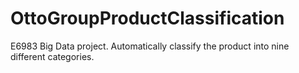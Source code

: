 # OttoGroupProductClassification
E6983 Big Data project. Automatically classify the product into nine different categories. 
